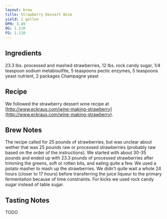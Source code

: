 ```yaml
---
layout: brew
title: Strawberry Dessert Wine
yield: 1 gallon
OPH: 3.49
OG: 1.110
FG: 1.110
---
```


## Ingredients
23.3 lbs. processed and mashed strawberries, 12 lbs. rock candy sugar, 1/4 teaspoon sodium metabisulfite, 5 teaspoons pectic enzymes, 5 teaspoons yeast nutrient, 2 packages Champagne yeast

## Recipe
We followed the strawberry dessert wine recipe at [http://www.eckraus.com/wine-making-strawberry](http://www.eckraus.com/wine-making-strawberry).

## Brew Notes
The recipe called for 25 pounds of strawberries, but was unclear about wether that was 25 pounds raw or processed strawberries (probably raw based on the order of the instructions).  We started with about 30-35 pounds and ended up with 23.3 pounds of processed strawberries after trimming the greens, soft or rotten bits, and eating quite a few.  We used a potato masher to mash up the strawberries.  We didn't quite wait a whole 24 hours (closer to 17 hours) before transferring the juice liqueur to the primary fermentation because of time constraints. For kicks we used rock candy sugar instead of table sugar.

## Tasting Notes
TODO
